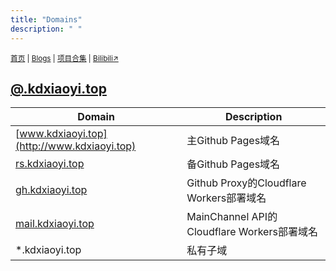 ```yaml
---
title: "Domains"
description: " "
---
```

<small id="old_menu"><a href="/index">首页</a> | <a href="/blogs">Blogs</a> | <a href="/Project">项目合集</a> | <a href="https://space.bilibili.com/1987247870">Bilibili↗</a></small>

## [@.kdxiaoyi.top](http://kdxiaoyi.top)
| Domain | Description |
|-|-|
| [www.kdxiaoyi.top](http://www.kdxiaoyi.top) |主Github Pages域名|
| [rs.kdxiaoyi.top](http://rs.kdxiaoyi.top) |备Github Pages域名|
| [gh.kdxiaoyi.top](http://gh.kdxiaoyi.top) |Github Proxy的Cloudflare Workers部署域名|
| [mail.kdxiaoyi.top](http://mail.kdxiaoyi.top) |MainChannel API的Cloudflare Workers部署域名|
| *.kdxiaoyi.top |私有子域|

<div id="mdRender_config"></div>
<script src="https://rs.kdxiaoyi.top/res/scripts/js/sober.min.js"></script><script src="https://rs.kdxiaoyi.top/res/scripts/js/md-newUI-render.js"></script>